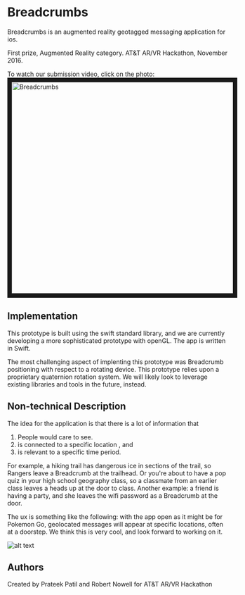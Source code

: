 # Breadcrumbs
Breadcrumbs is an augmented reality geotagged messaging application for ios.  
  
First prize, Augmented Reality category. AT&T AR/VR Hackathon, November 2016.

To watch our submission video, click on the photo:  
<a href="https://www.youtube.com/watch?v=W2pvLNl3Dyk" target="Breadcrumbs"><img src="https://github.com/robertnowell/breadcrumbs/blob/master/Screen%20Shot%202017-01-27%20at%201.25.07%20AM.png" 
alt="Breadcrumbs" width="800" height="480" border="10" /></a>

## Implementation  
This prototype is built using the swift standard library, and we are currently developing a more sophisticated prototype with openGL. The app is written in Swift.  

The most challenging aspect of implenting this prototype was Breadcrumb positioning with respect to a rotating device. This prototype relies upon a proprietary quaternion rotation system. We will likely look to leverage existing libraries and tools in the future, instead.  

## Non-technical Description  
The idea for the application is that there is a lot of information that  

1.  People would care to see.  
2.  is connected to a specific location , and  
3.  is relevant to a specific time period.  

For example, a hiking trail has dangerous ice in sections of the trail, so Rangers leave a Breadcrumb at the trailhead. Or you're about to have a pop quiz in your high school geography class, so a classmate from an earlier class leaves a heads up at the door to class. Another example: a friend is having a party, and she leaves the wifi password as a Breadcrumb at the door.  

The ux is something like the following: with the app open as it might be for Pokemon Go, geolocated messages will appear at specific locations, often at a doorstep. We think this is very cool, and look forward to working on it.  

![alt text](https://github.com/robertnowell/breadcrumbs/blob/master/Screen%20Shot%202017-01-17%20at%2010.37.25%20PM.png "Pop Quiz!")  
  
## Authors

Created by Prateek Patil and Robert Nowell for AT&amp;T AR/VR Hackathon
